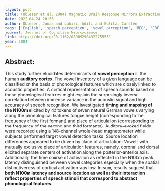 ```yaml
---
layout: post
title: (Obleser et al. 2004) Magnetic Brain Response Mirrors Extraction of Phonological Features from Spoken Vowels
date: 2022-04-24 20:55
author: Obleser, Jonas and Lahiri, Aditi and Eulitz, Carsten
tags: ['English', 'speech perception', 'vowel perception', 'MEG', 'ERF', 'N1', 'N100m']
journal: Journal of Cognitive Neuroscience
link: https://doi.org/10.1162/089892904322755539
year: 2004
---
```


## Abstract:

This study further elucidates determinants of **vowel perception** in the human **auditory cortex**. The vowel inventory of a given language can be classified on the basis of phonological features which are closely linked to acoustic properties. A cortical representation of speech sounds based on these phonological features might explain the surprisingly inverse correlation between immense variance in the acoustic signal and high accuracy of speech recognition. We investigated **timing and mapping of the N100m** elicited by 42 tokens of seven natural German vowels varying along the phonological features tongue height (corresponding to the frequency of the first formant) and place of articulation (corresponding to the frequency of the second and third formants). Auditory-evoked fields were recorded using a 148-channel whole-head magnetometer while subjects performed target vowel detection tasks. Source location differences appeared to be driven by place of articulation: Vowels with mutually exclusive place of articulation features, namely, coronal and dorsal elicited separate centers of activation along the posterior-anterior axis. Additionally, the time course of activation as reflected in the N100m peak latency distinguished between vowel categories especially when the spatial distinctiveness of cortical activation was low. In sum, results suggest that **both N100m latency and source location as well as their interaction reflect properties of speech stimuli that correspond to abstract phonological features.**